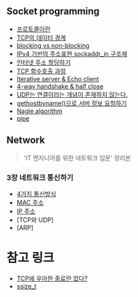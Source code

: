 ## Socket programming

- [프로토콜이란](https://github.com/evelyn82/network/blob/master/socket/protocol.md)
- [TCP의 데이터 경계](https://github.com/evelyn82/network/blob/master/socket/boundary-of-tcp-transmission-data.md)
- [blocking vs non-blocking](https://github.com/evelyn82/network/blob/master/socket/blocking-vs-non-blocking.md)
- [IPv4 기반의 주소표현 sockaddr_in 구조체](https://github.com/evelyn82/network/blob/master/socket/sockaddr.md)
- [인터넷 주소 할당하기](https://github.com/evelyn82/network/blob/master/socket/allocate-ip.md)
- [TCP 함수호출 과정](https://github.com/evelyn82/network/blob/master/socket/tcp.md)
- [Iterative server & Echo client](https://github.com/evelyn82/network/blob/master/socket/iterative-server-and-echo-client.md)
- [4-way handshake & half close](https://github.com/evelyn82/network/blob/master/socket/4-way-handshake.md)
- [UDP는 연결이라는 개념이 존재하지 않는다.](https://github.com/evelyn82/network/blob/master/socket/udp.md)
- [gethostbyname()으로 서버 정보 요청하기](https://github.com/evelyn82/network/blob/master/socket/dns.md)
- [Nagle algorithm](https://github.com/evelyn82/network/blob/master/socket/nagle-algorithm.md)
- [pipe](https://github.com/evelyn82/network/blob/master/socket/pipe.md)

## Network

> 'IT 엔지니어를 위한 네트워크 입문' 정리본

### 3장 네트워크 통신하기

- [4가지 통신방식](https://github.com/evelyn82/network/blob/master/theory/cast.md)
- [MAC 주소](https://github.com/evelyn82/network/blob/master/theory/mac.md)
- [IP 주소](https://github.com/evelyn82/network/blob/master/theory/ip.md)
- [TCP와 UDP]
- [ARP]

# 참고 링크

- [TCP에 우아한 종료란 없다?](https://sunyzero.tistory.com/269)
- [ssize_t](https://lacti.github.io/2011/01/08/different-between-size-t-ssize-t/)
